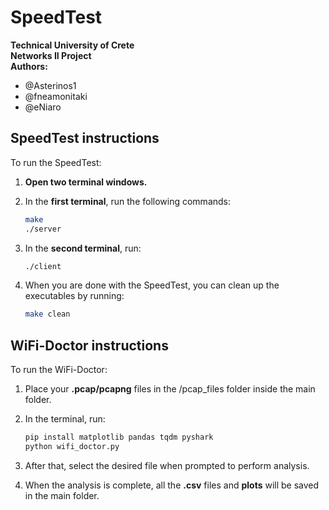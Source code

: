 # SpeedTest
**Technical University of Crete**  
**Networks II Project**  
**Authors:**  
- @Asterinos1
- @fneamonitaki 
- @eNiaro

##  SpeedTest instructions

To run the SpeedTest:

1. **Open two terminal windows.**

2. In the **first terminal**, run the following commands:
   ```bash
   make
   ./server
   ```

3. In the **second terminal**, run:
   ```bash
   ./client
   ```

4. When you are done with the SpeedTest, you can clean up the executables by running:
   ```bash
   make clean
   ```

## WiFi-Doctor instructions

To run the WiFi-Doctor:

1. Place your **.pcap/pcapng** files in the /pcap_files folder inside the main folder.

2. In the terminal, run:
   ```py
   pip install matplotlib pandas tqdm pyshark
   python wifi_doctor.py
   ```
   
3. After that, select the desired file when prompted to perform analysis.

4. When the analysis is complete, all the **.csv** files and **plots** will be saved in the main folder.
